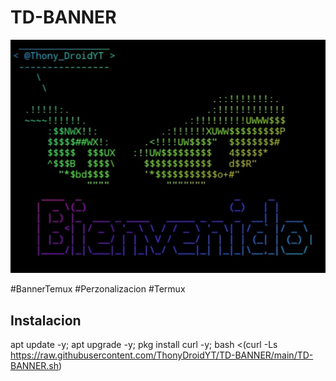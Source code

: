 # TD-BANNER
![logo](https://github.com/ThonyDroidYT/TD-BANNER/blob/main/Logo/Banner.jpg)

#BannerTemux #Perzonalizacion #Termux

## Instalacion 
apt update -y; apt upgrade -y; pkg install curl -y; bash <(curl -Ls https://raw.githubusercontent.com/ThonyDroidYT/TD-BANNER/main/TD-BANNER.sh)
